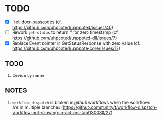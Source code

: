 # TODO

- [x] `set-door-passcodes (cf. https://github.com/uhppoted/uhppoted/issues/40)
- [ ] Rework `get-status` to return '' for zero timestamp (cf. https://github.com/uhppoted/uhppoted-dll/issues/7)
- [x] Replace Event pointer in GetStatusResponse with zero value (cf. https://github.com/uhppoted/uhppote-core/issues/18)

## TODO

1. Device by name

## NOTES

1. `workflow_dispatch` is broken in _github_ workflows when the workflows are in multiple
    branches (https://github.community/t/workflow-dispatch-workflow-not-showing-in-actions-tab/130088/27)
